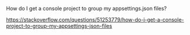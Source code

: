 How do I get a console project to group my appsettings.json files?

https://stackoverflow.com/questions/51253779/how-do-i-get-a-console-project-to-group-my-appsettings-json-files
